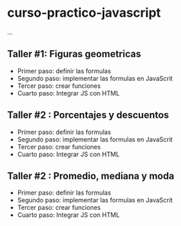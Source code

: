 # curso-practico-javascript

...

## Taller #1: Figuras geometricas

- Primer paso: definir las formulas
- Segundo paso: implementar las formulas en JavaScrit
- Tercer paso: crear funciones
- Cuarto paso: Integrar JS con HTML

## Taller #2 : Porcentajes y descuentos

- Primer paso: definir las formulas
- Segundo paso: implementar las formulas en JavaScrit
- Tercer paso: crear funciones
- Cuarto paso: Integrar JS con HTML

## Taller #2 : Promedio, mediana y moda

- Primer paso: definir las formulas
- Segundo paso: implementar las formulas en JavaScrit
- Tercer paso: crear funciones
- Cuarto paso: Integrar JS con HTML